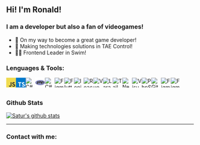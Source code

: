 ## Hi! I'm Ronald!

### I am a developer but also a fan of videogames!

  - 📕 On my way to become a great game developer!
  - 🏦 Making technologies solutions in TAE Control!
  - 🏊‍♂️ Frontend Leader in Swim! 

### Lenguages & Tools:

<img align="left" alt="Javascript" width="26px" height="26px" src="https://raw.githubusercontent.com/github/explore/80688e429a7d4ef2fca1e82350fe8e3517d3494d/topics/javascript/javascript.png" />
<img align="left" alt="Typescript" width="26px" height="26px" src="https://raw.githubusercontent.com/github/explore/80688e429a7d4ef2fca1e82350fe8e3517d3494d/topics/typescript/typescript.png" />
<img align="left" alt="C#" width="26px" height="26px" src="https://cdn.worldvectorlogo.com/logos/c--4.svg" />
<img align="left" alt="Php" width="26px" height="26px" src="https://raw.githubusercontent.com/github/explore/80688e429a7d4ef2fca1e82350fe8e3517d3494d/topics/php/php.png" />
<img align="left" alt="C#" width="26px" height="26px" src="https://cdn.worldvectorlogo.com/logos/dart.svg" />
<img align="left" alt="Figma" width="26px" height="26px" src="https://cdn.worldvectorlogo.com/logos/unity-69.svg" />
<img align="left" alt="Flutter" width="26px" height="26px" src="https://cdn.worldvectorlogo.com/logos/flutter.svg" />
<img align="left" alt="Ionic" width="26px" height="26px" src="https://ionicframework.com/blog/wp-content/uploads/2015/05/cropped-logo.png" />
<img align="left" alt="React" width="26px" height="26px" src="https://cdn.worldvectorlogo.com/logos/react-2.svg" />
<img align="left" alt="Vue" width="26px" height="26px" src="https://cdn.worldvectorlogo.com/logos/vue-js-1.svg" />
<img align="left" alt="Laravel" width="26px" height="26px" src="https://cdn.worldvectorlogo.com/logos/laravel-2.svg" />
<img align="left" alt="Tailwindcss" width="26px" height="26px" src="https://cdn.worldvectorlogo.com/logos/tailwindcss.svg" />
<img align="left" alt="Next.js" width="26px" height="26px" src="https://cdn.worldvectorlogo.com/logos/nextjs-3.svg" />
<img align="left" alt="Visual Studio Code" width="26px" height="26px" src="https://cdn.worldvectorlogo.com/logos/visual-studio-code.svg" />
<img align="left" alt="PhpStorm" width="26px" height="26px" src="https://cdn.worldvectorlogo.com/logos/phpstorm-1.svg" />
<img align="left" alt="Github Desktop" width="26px" height="26px" src="https://cdn.worldvectorlogo.com/logos/github-1.svg" />
<img align="left" alt="Figma" width="26px" height="26px" src="https://cdn.worldvectorlogo.com/logos/figma-1.svg" />
<img align="left" alt="Figma" width="26px" height="26px" src="https://cdn.worldvectorlogo.com/logos/adobe-xd-1.svg" />

<br /> <br/>

### Github Stats

[![Satur's github stats](https://github-readme-stats.vercel.app/api?username=Satur01&count_private=true&show_icons=true&theme=prussian)](https://github.com/anuraghazra/github-readme-stats)

---

### Contact with me: 

